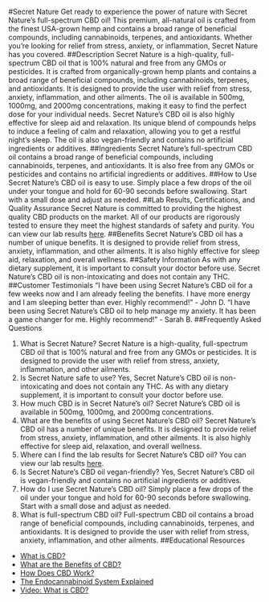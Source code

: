#Secret Nature
Get ready to experience the power of nature with Secret Nature’s full-spectrum CBD oil! This premium, all-natural oil is crafted from the finest USA-grown hemp and contains a broad range of beneficial compounds, including cannabinoids, terpenes, and antioxidants. Whether you’re looking for relief from stress, anxiety, or inflammation, Secret Nature has you covered.
##Description
Secret Nature is a high-quality, full-spectrum CBD oil that is 100% natural and free from any GMOs or pesticides. It is crafted from organically-grown hemp plants and contains a broad range of beneficial compounds, including cannabinoids, terpenes, and antioxidants. It is designed to provide the user with relief from stress, anxiety, inflammation, and other ailments. The oil is available in 500mg, 1000mg, and 2000mg concentrations, making it easy to find the perfect dose for your individual needs. 
Secret Nature’s CBD oil is also highly effective for sleep aid and relaxation. Its unique blend of compounds helps to induce a feeling of calm and relaxation, allowing you to get a restful night’s sleep. The oil is also vegan-friendly and contains no artificial ingredients or additives.
##Ingredients
Secret Nature’s full-spectrum CBD oil contains a broad range of beneficial compounds, including cannabinoids, terpenes, and antioxidants. It is also free from any GMOs or pesticides and contains no artificial ingredients or additives.
##How to Use
Secret Nature’s CBD oil is easy to use. Simply place a few drops of the oil under your tongue and hold for 60-90 seconds before swallowing. Start with a small dose and adjust as needed.
##Lab Results, Certifications, and Quality Assurance
Secret Nature is committed to providing the highest quality CBD products on the market. All of our products are rigorously tested to ensure they meet the highest standards of safety and purity. You can view our lab results [here](www.secretnaturelabresults.com).
##Benefits
Secret Nature’s CBD oil has a number of unique benefits. It is designed to provide relief from stress, anxiety, inflammation, and other ailments. It is also highly effective for sleep aid, relaxation, and overall wellness.
##Safety Information
As with any dietary supplement, it is important to consult your doctor before use. Secret Nature’s CBD oil is non-intoxicating and does not contain any THC.
##Customer Testimonials
“I have been using Secret Nature’s CBD oil for a few weeks now and I am already feeling the benefits. I have more energy and I am sleeping better than ever. Highly recommend!” - John D.
“I have been using Secret Nature’s CBD oil to help manage my anxiety. It has been a game changer for me. Highly recommend!” - Sarah B.
##Frequently Asked Questions
1. What is Secret Nature?
Secret Nature is a high-quality, full-spectrum CBD oil that is 100% natural and free from any GMOs or pesticides. It is designed to provide the user with relief from stress, anxiety, inflammation, and other ailments. 
2. Is Secret Nature safe to use?
Yes, Secret Nature’s CBD oil is non-intoxicating and does not contain any THC. As with any dietary supplement, it is important to consult your doctor before use. 
3. How much CBD is in Secret Nature’s oil?
Secret Nature’s CBD oil is available in 500mg, 1000mg, and 2000mg concentrations. 
4. What are the benefits of using Secret Nature’s CBD oil?
Secret Nature’s CBD oil has a number of unique benefits. It is designed to provide relief from stress, anxiety, inflammation, and other ailments. It is also highly effective for sleep aid, relaxation, and overall wellness.
5. Where can I find the lab results for Secret Nature’s CBD oil?
You can view our lab results [here](www.secretnaturelabresults.com).
6. Is Secret Nature’s CBD oil vegan-friendly?
Yes, Secret Nature’s CBD oil is vegan-friendly and contains no artificial ingredients or additives.
7. How do I use Secret Nature’s CBD oil?
Simply place a few drops of the oil under your tongue and hold for 60-90 seconds before swallowing. Start with a small dose and adjust as needed.
8. What is full-spectrum CBD oil?
Full-spectrum CBD oil contains a broad range of beneficial compounds, including cannabinoids, terpenes, and antioxidants. It is designed to provide the user with relief from stress, anxiety, inflammation, and other ailments. 
##Educational Resources
- [What is CBD?](https://www.projectcbd.org/what-cbd)
- [What are the Benefits of CBD?](https://www.healthline.com/nutrition/cbd-benefits)
- [How Does CBD Work?](https://www.projectcbd.org/how-cbd-works)
- [The Endocannabinoid System Explained](https://www.projectcbd.org/endocannabinoid-system)
- [Video: What is CBD?](https://www.youtube.com/watch?v=1oqK1-T7KMg)